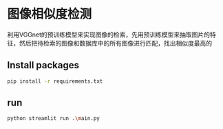 # 图像相似度检测
利用VGGnet的预训练模型来实现图像的检索，先用预训练模型来抽取图片的特征，然后把待检索的图像和数据库中的所有图像进行匹配，找出相似度最高的

## Install packages
```sh
pip install -r requirements.txt
```

## run
```sh
python streamlit run .\main.py
```

